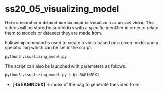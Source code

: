 # ss20_05_visualizing_model
Here a model or a dataset can be used to visualize it as an .avi video. The
videos will be stored in subfolders with a specific identifier in order to
relate them to models or datasets they are made from.

Following command is used to create a video based on a given model and a 
specific bag which can be set in the script:
```bash
python3 visualizing_model.py
```
The script can also be launched with parameters as follows:
```bash
python3 visualizing_model.py [-bi BAGINDEX]
```
- **[-bi BAGINDEX]** -> index of the bag to generate the video from